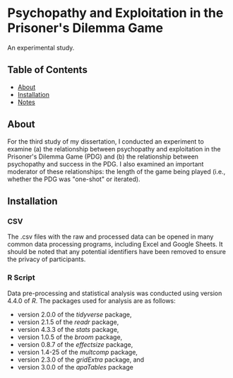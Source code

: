 # Psychopathy and Exploitation in the Prisoner's Dilemma Game

An experimental study.

## Table of Contents
- [About](#about)
- [Installation](#installation)
- [Notes](#notes)

## About

For the third study of my dissertation, I conducted an experiment to examine (a) the relationship between psychopathy and exploitation in the Prisoner's Dilemma Game (PDG) and (b) the relationship between psychopathy and success in the PDG. I also examined an important moderator of these relationships: the length of the game being played (i.e., whether the PDG was "one-shot" or iterated).

## Installation

### CSV

The .csv files with the raw and processed data can be opened in many common data processing programs, including Excel and Google Sheets. It should be noted that any potential identifiers have been removed to ensure the privacy of participants.

### R Script

Data pre-processing and statistical analysis was conducted using version 4.4.0 of *R*. The packages used for analysis are as follows: 

* version 2.0.0 of the *tidyverse* package,
* version 2.1.5 of the *readr* package,
* version 4.3.3 of the *stats* package,
* version 1.0.5 of the *broom* package,
* version 0.8.7 of the *effectsize* package,
* version 1.4-25 of the *multcomp* package,
* version 2.3.0 of the *gridExtra* package, and
* version 3.0.0 of the *apaTables* package
